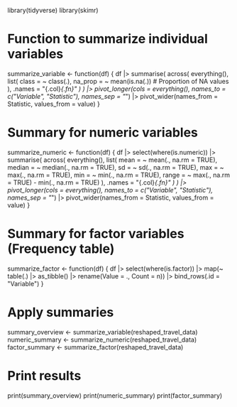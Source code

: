 library(tidyverse)
library(skimr)

# Function to summarize individual variables
summarize_variable <- function(df) {
  df |> 
    summarise(
      across(
        everything(),
        list(
          class = ~ class(.),
          na_prop = ~ mean(is.na(.))  # Proportion of NA values
        ),
        .names = "{.col}_{.fn}"
      )
    ) |> 
    pivot_longer(cols = everything(), names_to = c("Variable", "Statistic"), names_sep = "_") |> 
    pivot_wider(names_from = Statistic, values_from = value)
}

# Summary for numeric variables
summarize_numeric <- function(df) {
  df |> 
    select(where(is.numeric)) |> 
    summarise(
      across(
        everything(),
        list(
          mean = ~ mean(., na.rm = TRUE),
          median = ~ median(., na.rm = TRUE),
          sd = ~ sd(., na.rm = TRUE),
          max = ~ max(., na.rm = TRUE),
          min = ~ min(., na.rm = TRUE),
          range = ~ max(., na.rm = TRUE) - min(., na.rm = TRUE)
        ),
        .names = "{.col}_{.fn}"
      )
    ) |> 
    pivot_longer(cols = everything(), names_to = c("Variable", "Statistic"), names_sep = "_") |> 
    pivot_wider(names_from = Statistic, values_from = value)
}

# Summary for factor variables (Frequency table)
summarize_factor <- function(df) {
  df |> 
    select(where(is.factor)) |> 
    map(~ table(.) |> as_tibble() |> rename(Value = ., Count = n)) |> 
    bind_rows(.id = "Variable")
}

# Apply summaries
summary_overview <- summarize_variable(reshaped_travel_data)
numeric_summary <- summarize_numeric(reshaped_travel_data)
factor_summary <- summarize_factor(reshaped_travel_data)

# Print results
print(summary_overview)
print(numeric_summary)
print(factor_summary)
